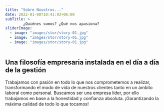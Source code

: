 ```yaml
---
title: "Sobre Nosotros..."
date: 2022-01-08T10:41:03+06:00
subTitle: >
        ¿Quiénes somos? ¿Qué nos apasiona?
sliderImage:
  - image: "images/stor/story-01.jpg"
  - image: "images/stor/story-01.jpg"
  - image: "images/stor/story-01.jpg"
---
```

## Una filosofía empresaria instalada en el día a día de la gestión 
Trabajamos con pasión en todo lo que nos comprometemos a
realizar, transformando el modo de vida de nuestros clientes
tanto en un ámbito laboral como personal.
Buscamos ser una empresa líder, por ello trabajamos en base a
la honestidad y conﬁanza absoluta.
¡Garantizando la máxima calidad de todo lo que tocamos!
